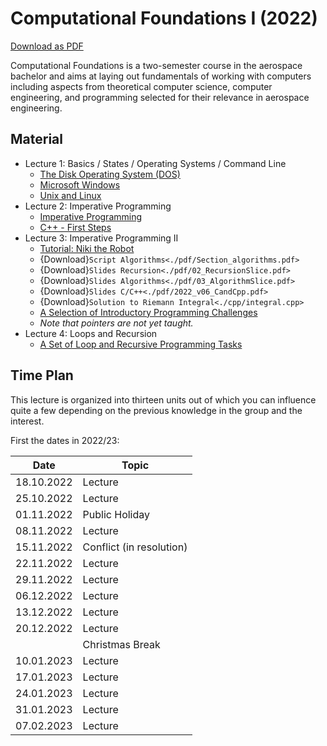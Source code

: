 # Computational Foundations I (2022)

<a href="computational-foundations-1.pdf">Download as PDF</a>

Computational Foundations is a two-semester course in the aerospace bachelor and aims at laying out fundamentals of working with computers including aspects from theoretical computer science, computer engineering, and programming selected for their relevance in aerospace engineering.

## Material

- Lecture 1: Basics / States / Operating Systems / Command Line
  - [The Disk Operating System (DOS)](./files/dos)
  - [Microsoft Windows](./files/windows.md)
  - [Unix and Linux](./files/unix)
- Lecture 2: Imperative Programming
  - [Imperative Programming](./files/imperative_programming)
  - [C++ - First Steps](./files/cppintro)
- Lecture 3: Imperative Programming II
  - [Tutorial: Niki the Robot](./files/tasks_01_niki)
  - {Download}`Script Algorithms<./pdf/Section_algorithms.pdf>`
  - {Download}`Slides Recursion<./pdf/02_RecursionSlice.pdf>`
  - {Download}`Slides Algorithms<./pdf/03_AlgorithmSlice.pdf>`
  - {Download}`Slides C/C++<./pdf/2022_v06_CandCpp.pdf>`
  - {Download}`Solution to Riemann Integral<./cpp/integral.cpp>`
  - [A Selection of Introductory Programming Challenges](./files/tasks_02_cpp)
  - *Note that pointers are not yet taught.*
- Lecture 4: Loops and Recursion
  - [A Set of Loop and Recursive Programming Tasks](./files/tasks_03_loops)

## Time Plan

This lecture is organized into thirteen units out of which you can influence quite a few depending
on the previous knowledge in the group and the interest.

First the dates in 2022/23:

|Date       | Topic             |
|---------- | ------------------|
|18.10.2022 | Lecture  |
|25.10.2022 | Lecture  |
|01.11.2022 | Public Holiday    |
|08.11.2022 | Lecture  |
|15.11.2022 | Conflict (in resolution) |
|22.11.2022 | Lecture  |
|29.11.2022 | Lecture  |
|06.12.2022 | Lecture  |
|13.12.2022 | Lecture  |
|20.12.2022 | Lecture  |
|           | Christmas Break   |
|10.01.2023 | Lecture  |
|17.01.2023 | Lecture  |
|24.01.2023 | Lecture  |
|31.01.2023 | Lecture  |
|07.02.2023 | Lecture  |
